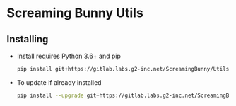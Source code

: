 # Screaming Bunny Utils

## Installing
- Install requires Python 3.6+ and pip

    ```bash
    pip install git+https://gitlab.labs.g2-inc.net/ScreamingBunny/Utils.git
    ```
    
- To update if already installed

    ```bash
    pip install --upgrade git+https://gitlab.labs.g2-inc.net/ScreamingBunny/Utils.git
    ```